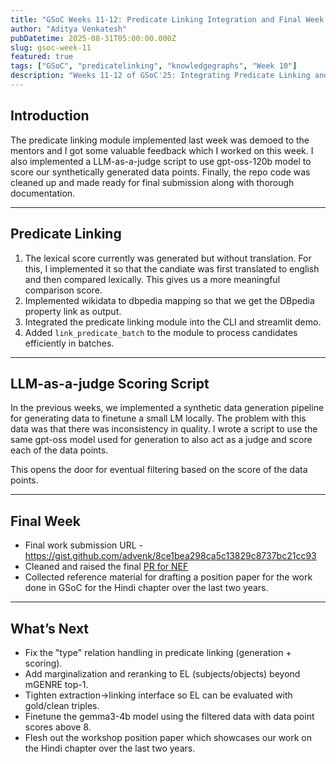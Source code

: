 ```yaml
---
title: "GSoC Weeks 11-12: Predicate Linking Integration and Final Week Touches"
author: "Aditya Venkatesh"
pubDatetime: 2025-08-31T05:00:00.000Z
slug: gsoc-week-11
featured: true
tags: ["GSoC", "predicatelinking", "knowledgegraphs", "Week 10"]
description: "Weeks 11-12 of GSoC'25: Integrating Predicate Linking and Closing the Project"
---
```


## Introduction 
The predicate linking module implemented last week was demoed to the mentors and I got some valuable feedback which I worked on this week. I also implemented a LLM-as-a-judge script to use gpt-oss-120b model to score our synthetically generated data points. Finally, the repo code was cleaned up and made ready for final submission along with thorough documentation. 

---

## Predicate Linking

1. The lexical score currently was generated but without translation. For this, I implemented it so that the candiate was first translated to english and then compared lexically. This gives us a more meaningful comparison score.
2. Implemented wikidata to dbpedia mapping so that we get the DBpedia property link as output. 
3. Integrated the predicate linking module into the CLI and streamlit demo.
4. Added `link_predicate_batch` to the module to process candidates efficiently in batches.

---
## LLM-as-a-judge Scoring Script

In the previous weeks, we implemented a synthetic data generation pipeline for generating data to finetune a small LM locally. The problem with this data was that there was inconsistency in quality. I wrote a script to use the same gpt-oss model used for generation to also act as a judge and score each of the data points. 

This opens the door for eventual filtering based on the score of the data points. 

--- 

## Final Week 
- Final work submission URL - https://gist.github.com/advenk/8ce1bea298ca5c13829c8737bc21cc93 
- Cleaned and raised the final [PR for NEF](https://github.com/dbpedia/neural-extraction-framework/pull/20)
- Collected reference material for drafting a position paper for the work done in GSoC for the Hindi chapter over the last two years. 

---
## What’s Next

- Fix the "type" relation handling in predicate linking (generation + scoring).
- Add marginalization and reranking to EL (subjects/objects) beyond mGENRE top-1.
- Tighten extraction→linking interface so EL can be evaluated with gold/clean triples.
- Finetune the gemma3-4b model using the filtered data with data point scores above 8.
- Flesh out the workshop position paper which showcases our work on the Hindi chapter over the last two years. 
